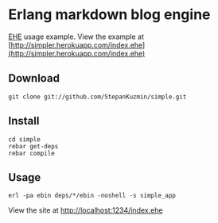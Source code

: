 Erlang markdown blog engine
===============

[EHE](https://github.com/joearms/adapter_pattern) usage example.
View the example at [http://simpler.herokuapp.com/index.ehe](http://simpler.herokuapp.com/index.ehe)

Download
-----------

    git clone git://github.com/StepanKuzmin/simple.git

Install
-------

    cd simple
    rebar get-deps
    rebar compile

Usage
-----

    erl -pa ebin deps/*/ebin -noshell -s simple_app

View the site at [http://localhost:1234/index.ehe](http://localhost:1234/index.ehe)
